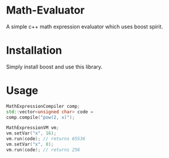 # Math-Evaluator
A simple c++ math expression evaluator which uses boost spirit.

# Installation
Simply install boost and use this library.

# Usage
```c++
MathExpressionCompiler comp;
std::vector<unsigned char> code =
comp.compile("pow(2, x)");

MathExpressionVM vm;
vm.setVar("x", 16);
vm.run(code); // returns 65536
vm.setVar("x", 8);
vm.run(code); // returns 256
```